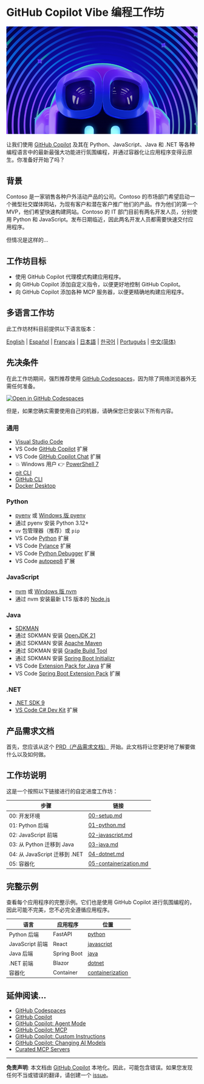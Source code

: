 # GitHub Copilot Vibe 编程工作坊

![GitHub Copilot Vibe 编程工作坊](../../images/banner.png)

让我们使用 [GitHub Copilot](https://docs.github.com/copilot/about-github-copilot/what-is-github-copilot) 及其在 Python、JavaScript、Java 和 .NET 等各种编程语言中的最新最强大功能进行氛围编程，并通过容器化让应用程序变得云原生。你准备好开始了吗？

## 背景

Contoso 是一家销售各种户外活动产品的公司。Contoso 的市场部门希望启动一个微型社交媒体网站，为现有客户和潜在客户推广他们的产品。作为他们的第一个 MVP，他们希望快速构建网站。Contoso 的 IT 部门目前有两名开发人员，分别使用 Python 和 JavaScript。发布日期临近，因此两名开发人员都需要快速交付应用程序。

但情况是这样的...

## 工作坊目标

- 使用 GitHub Copilot 代理模式构建应用程序。
- 向 GitHub Copilot 添加自定义指令，以便更好地控制 GitHub Copilot。
- 向 GitHub Copilot 添加各种 MCP 服务器，以便更精确地构建应用程序。

## 多语言工作坊

此工作坊材料目前提供以下语言版本：

[English](../../README.md) | [Español](../es-es/) | [Français](../fr-fr/) | [日本語](../ja-jp/) | [한국어](../ko-kr/) | [Português](../pt-br/) | [中文(简体)](./README.md)

## 先决条件

在此工作坊期间，强烈推荐使用 [GitHub Codespaces](https://docs.github.com/en/codespaces/about-codespaces/what-are-codespaces)，因为除了网络浏览器外无需任何准备。

[![Open in GitHub Codespaces](https://github.com/codespaces/badge.svg)](https://codespaces.new/microsoft/github-copilot-vibe-coding-workshop)

但是，如果您确实需要使用自己的机器，请确保您已安装以下所有内容。

### 通用

- [Visual Studio Code](https://code.visualstudio.com/)
- VS Code [GitHub Copilot](https://marketplace.visualstudio.com/items?itemName=GitHub.copilot) 扩展
- VS Code [GitHub Copilot Chat](https://marketplace.visualstudio.com/items?itemName=GitHub.copilot-chat) 扩展
- 💥 Windows 用户 👉 [PowerShell 7](https://learn.microsoft.com/powershell/scripting/install/installing-powershell)
- [git CLI](https://git-scm.com/downloads)
- [GitHub CLI](https://cli.github.com/)
- [Docker Desktop](https://docs.docker.com/get-started/introduction/get-docker-desktop/)

### Python

- [pyenv](https://github.com/pyenv/pyenv) 或 [Windows 版 pyenv](https://github.com/pyenv-win/pyenv-win)
- 通过 pyenv 安装 Python 3.12+
- `uv` 包管理器（推荐）或 `pip`
- VS Code [Python](https://marketplace.visualstudio.com/items/?itemName=ms-python.python) 扩展
- VS Code [Pylance](https://marketplace.visualstudio.com/items/?itemName=ms-python.vscode-pylance) 扩展
- VS Code [Python Debugger](https://marketplace.visualstudio.com/items/?itemName=ms-python.debugpy) 扩展
- VS Code [autopep8](https://marketplace.visualstudio.com/items/?itemName=ms-python.autopep8) 扩展

### JavaScript

- [nvm](https://github.com/nvm-sh/nvm) 或 [Windows 版 nvm](https://github.com/coreybutler/nvm-windows)
- 通过 nvm 安装最新 LTS 版本的 [Node.js](https://nodejs.org/)

### Java

- [SDKMAN](https://sdkman.io/)
- 通过 SDKMAN 安装 [OpenJDK 21](https://learn.microsoft.com/java/openjdk/download)
- 通过 SDKMAN 安装 [Apache Maven](https://maven.apache.org/download.cgi)
- 通过 SDKMAN 安装 [Gradle Build Tool](https://docs.gradle.org/current/userguide/installation.html)
- 通过 SDKMAN 安装 [Spring Boot Initializr](https://docs.spring.io/spring-boot/cli/installation.html)
- VS Code [Extension Pack for Java](https://marketplace.visualstudio.com/items/?itemName=vscjava.vscode-java-pack) 扩展
- VS Code [Spring Boot Extension Pack](https://marketplace.visualstudio.com/items/?itemName=vmware.vscode-boot-dev-pack) 扩展

### .NET

- [.NET SDK 9](https://dotnet.microsoft.com/download/dotnet/9.0)
- [VS Code C# Dev Kit](https://marketplace.visualstudio.com/items/?itemName=ms-dotnettools.csdevkit) 扩展

## 产品需求文档

首先，您应该从这个 [PRD（产品需求文档）](./product-requirements.md) 开始。此文档将让您更好地了解要做什么以及如何做。

## 工作坊说明

这是一个按照以下链接进行的自定进度工作坊：

| 步骤                              | 链接                                                      |
|----------------------------------|----------------------------------------------------------|
| 00: 开发环境                      | [00-setup.md](./docs/00-setup.md)                       |
| 01: Python 后端                  | [01-python.md](./docs/01-python.md)                     |
| 02: JavaScript 前端              | [02-javascript.md](./docs/02-javascript.md)             |
| 03: 从 Python 迁移到 Java        | [03-java.md](./docs/03-java.md)                         |
| 04: 从 JavaScript 迁移到 .NET    | [04-dotnet.md](./docs/04-dotnet.md)                     |
| 05: 容器化                       | [05-containerization.md](./docs/05-containerization.md) |

## 完整示例

查看每个应用程序的完整示例。它们也是使用 GitHub Copilot 进行氛围编程的，因此可能不完美，您不必完全遵循应用程序。

| 语言               | 应用程序     | 位置                                  |
|-------------------|-------------|-------------------------------------|
| Python 后端       | FastAPI     | [python](./complete/python/)        |
| JavaScript 前端   | React       | [javascript](./complete/javascript/) |
| Java 后端         | Spring Boot | [java](./complete/java/)             |
| .NET 前端         | Blazor      | [dotnet](./complete/dotnet/)         |
| 容器化            | Container   | [containerization](./complete/)      |

## 延伸阅读...

- [GitHub Codespaces](https://docs.github.com/en/codespaces/about-codespaces/what-are-codespaces)
- [GitHub Copilot](https://docs.github.com/en/copilot/about-github-copilot/what-is-github-copilot)
- [GitHub Copilot: Agent Mode](https://code.visualstudio.com/blogs/2025/04/07/agentMode)
- [GitHub Copilot: MCP](https://code.visualstudio.com/blogs/2025/05/12/agent-mode-meets-mcp)
- [GitHub Copilot: Custom Instructions](https://code.visualstudio.com/docs/copilot/copilot-customization)
- [GitHub Copilot: Changing AI Models](https://docs.github.com/en/copilot/using-github-copilot/ai-models/changing-the-ai-model-for-copilot-chat?tool=vscode)
- [Curated MCP Servers](https://github.com/modelcontextprotocol/servers)

---

**免责声明**: 本文档由 [GitHub Copilot](https://docs.github.com/copilot/about-github-copilot/what-is-github-copilot) 本地化。因此，可能包含错误。如果您发现任何不当或错误的翻译，请创建一个 [issue](https://github.com/microsoft/github-copilot-vibe-coding-workshop/issues/new)。
